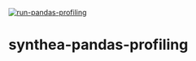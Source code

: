 [![run-pandas-profiling](https://github.com/JakeBGitHub/synthea-pandas-profiling/actions/workflows/run-pandas-profiling.yml/badge.svg)](https://github.com/JakeBGitHub/synthea-pandas-profiling/actions/workflows/run-pandas-profiling.yml)

# synthea-pandas-profiling
